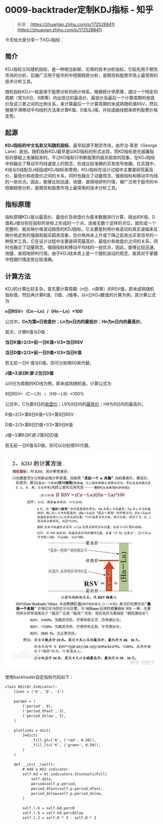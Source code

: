 <!--yml
category: 交易
date: 2023-09-17 20:01:29
-->

# 0009-backtrader定制KDJ指标 - 知乎

> 来源：[https://zhuanlan.zhihu.com/p/172528841](https://zhuanlan.zhihu.com/p/172528841)

今天给大家分享一下KDJ指标：

## 简介

KDJ指标又叫随机指标，是一种相当新颖、实用的技术分析指标，它起先用于期货市场的分析，后被广泛用于股市的中短期趋势分析，是期货和股票市场上最常用的技术分析工具。

随机指标KDJ一般是用于股票分析的统计体系，根据统计学原理，通过一个特定的周期（常为9日、9周等）内出现过的最高价、最低价及最后一个计算周期的收盘价及这三者之间的比例关系，来计算最后一个计算周期的未成熟随机值RSV，然后根据平滑移动平均线的方法来计算K值、D值与J值，并绘成曲线图来研判股票价格走势。

## 起源

**KDJ指标的中文名称又叫随机指标**，最早起源于期货市场，由乔治·莱恩（George Lane）首创。随机指标KDJ最早是以KD指标的形式出现，而KD指标是在威廉指标的基础上发展起来的。不过KD指标只判断股票的超买超卖的现象，在KDJ指标中则融合了移动平均线速度上的观念，形成比较准确的买卖信号依据。在实践中，K线与D线配合J线组成KDJ指标来使用。KDJ指标在设计过程中主要是研究最高价、最低价和收盘价之间的关系，同时也融合了动量观念、强弱指标和移动平均线的一些优点。因此，能够比较迅速、快捷、直观地研判行情，被广泛用于股市的中短期趋势分析，是期货和股票市场上最常用的技术分析工具。

## 指标原理

指标原理KDJ是以最高价、最低价及收盘价为基本数据进行计算，得出的K值、D值和J值分别在指标的坐标上形成的一个点，连接无数个这样的点位，就形成一个完整的、能反映价格波动趋势的KDJ指标。它主要是利用价格波动的真实波幅来反映价格走势的强弱和超买超卖现象，在价格尚未上升或下降之前发出买卖信号的一种技术工具。它在设计过程中主要是研究最高价、最低价和收盘价之间的关系，同时也融合了动量观念、强弱指标和移动平均线的一些优点，因此，能够比较迅速、快捷、直观地研判行情。由于KDJ线本质上是一个随机波动的观念，故其对于掌握中短期行情走势比较准确。

## 计算方法

KDJ的计算比较复杂，首先要计算周期（n日、n周等）的RSV值，即未成熟随机指标值，然后再计算K值、D值、J值等。以n日KDJ数值的计算为例，其计算公式为

**n日RSV=（Cn－Ln）/（Hn－Ln）×100**

公式中，**Cn为第n日收盘价**；**Ln为n日内的最低价**；**Hn为n日内的最高价**。

其次，计算K值与D值：

**当日K值=2/3×前一日K值+1/3×当日RSV**

**当日D值=2/3×前一日D值+1/3×当日K值**

若无前一日K 值与D值，则可分别用50来代替。

**J值=3*当日K值-2*当日D值**

以9日为周期的KD线为例，即未成熟随机值，计算公式为

9日RSV=（C－L9）÷（H9－L9）×100%

公式中，C为第9日的[收盘价](https://link.zhihu.com/?target=https%3A//baike.baidu.com/item/%25E6%2594%25B6%25E7%259B%2598%25E4%25BB%25B7)；L9为9日内的[最低价](https://link.zhihu.com/?target=https%3A//baike.baidu.com/item/%25E6%259C%2580%25E4%25BD%258E%25E4%25BB%25B7)；H9为9日内的最高价。

K值=2/3×第8日K值+1/3×第9日RSV

D值=2/3×第8日D值+1/3×第9日K值

J值=3*第9日K值-2*第9日D值

若无前一日K值与D值，则可以分别用50代替。

![](img/178bfae94ad74fcdca191301b0c38755.png)

使用backtrader自定指标代码如下：

```
class KDJ(bt.Indicator):
    lines = ('K', 'D', 'J')

    params = (
        ('period', 9),
        ('period_dfast', 3),
        ('period_dslow', 3),
    )

    plotlines = dict(
        J=dict(
            _fill_gt=('K', ('red', 0.50)),
            _fill_lt=('K', ('green', 0.50)),
        )
    )

    def __init__(self):
        # Add a KDJ indicator
        self.kd = bt.indicators.StochasticFull(
            self.data,
            period=self.p.period,
            period_dfast=self.p.period_dfast,
            period_dslow=self.p.period_dslow,
        )

        self.l.K = self.kd.percD
        self.l.D = self.kd.percDSlow
        self.l.J = self.K * 3 - self.D * 2
```